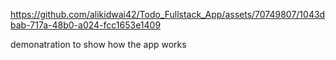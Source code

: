 

https://github.com/alikidwai42/Todo_Fullstack_App/assets/70749807/1043dbab-717a-48b0-a024-fcc1653e1409

demonatration to show how the app works

